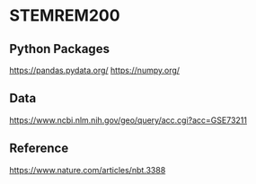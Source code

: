 # STEMREM200
## Python Packages
https://pandas.pydata.org/
https://numpy.org/ 

## Data
https://www.ncbi.nlm.nih.gov/geo/query/acc.cgi?acc=GSE73211

## Reference
https://www.nature.com/articles/nbt.3388
